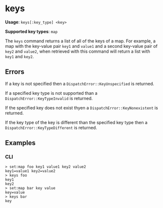 # keys

**Usage**: `keys[:key_type] <key>`

**Supported key types**: `map`

The `keys` command returns a list of all of the keys of a map. For example, a
map with the key-value pair `key1` and `value1` and a second key-value pair of
`key2` and `value2`, when retrieved with this command will return a list with
`key1` and `key2`.

## Errors

If a key is not specified then a `DispatchError::KeyUnspecified` is returned.

If a specified key type is not supported than a `DispatchError::KeyTypeInvalid`
is returned.

If the specified key does not exist thyen a `DispatchError::KeyNonexistent`
is returned.

If the key type of the key is different than the specified key type then a
`DispatchError::KeyTypeDifferent` is returned.

## Examples

### CLI

```
> set:map foo key1 value1 key2 value2
key1=value1 key2=value2
> keys foo
key1
key2
> set:map bar key value
key=value
> keys bar
key
```

